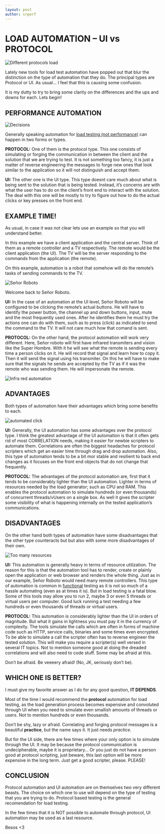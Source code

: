```yaml
---
layout: post
author: srperf
---
```

# LOAD AUTOMATION – UI vs PROTOCOL
  
![Different protocols load](https://i0.wp.com/www.srperf.com/wp-content/uploads/2019/09/HeaderProtocolsUI.jpg?fit=1200%2C600&ssl=1)

Lately new tools for load test automation have popped out that blur the distinction on the type of automation that they do. The principal types are Protocol or UI. As usual… I feel that this is causing some confusion.

It is my dutty to try to bring some clarity on the differences and the ups and downs for each. Lets begin!

## PERFORMANCE AUTOMATION

![Decisions](https://i0.wp.com/www.srperf.com/wp-content/uploads/2019/09/Buttons.png?resize=198%2C300&ssl=1)

Generally speaking automation for [load testing (not performance)](https://www.srperf.com/performance-load-different/) can happen in two forms or types.

**PROTOCOL:** One of them is the protocol type. This one consists of simulating or forging the communication in between the client and the solution that we are trying to test. It is not something too fancy, it is just a matter of reverse engineering the messages to forge new ones that look similar to the application so it will not distinguish and accept them.

**UI:** The other one is the UI type. This type doesnt care much about what is being sent to the solution that is being tested. Instead, it’s concerns are with what the user has to do on the client’s front end to interact with the solution. The deal with this one will be mostly to try to figure out how to do the actual clicks or key presses on the front end.

## EXAMPLE TIME!

As usual, in case it was not clear lets use an example so that you will understand better.

In this example we have a client application and the central server. Think of them as a remote controller and a TV respectively. The remote would be the client application (the UI). The TV will be the server responding to the commands from the application (the remote).

On this example, automation is a robot that somehow will do the remote’s tasks of sending commands to the TV.

![Señor Roboto](https://i0.wp.com/www.srperf.com/wp-content/uploads/2019/09/Roboto.png?resize=139%2C300&ssl=1)

Welcome back to Señor Roboto.

**UI:** In the case of an automation at the UI level, Señor Roboto will be configured to be clicking the remote’s actual buttons. He will have to identify the power button, the channel up and down buttons, input, mute and the most frequently used ones. After he identifies them he must try the actions one can do with them, such as to press (click) as indicated to send the command to the TV. It will not care much how that comand is sent.

**PROTOCOL:** On the other hand, the protocol automation will work very different. Here, Señor roboto will first have infrared transmiters and vision like the Super Hombre. With it he will see what the remote is sending every time a person clicks on it. He will record that signal and learn how to copy it. Then it will send the signal using his transmiter. On this he will have to make sure that the signals he sends are accepted by the TV as if it was the remote who was sending them. He will impersonate the remote.

![Infra red automation](https://i0.wp.com/www.srperf.com/wp-content/uploads/2019/09/Gort_Firing.jpg?resize=300%2C239&ssl=1)

## ADVANTAGES

Both types of automation have their advantages which bring some benefits to each.

![automated click](https://i0.wp.com/www.srperf.com/wp-content/uploads/2019/09/robot-push-button-13419161.jpg?resize=300%2C175&ssl=1)

**UI:** Generally, the UI automation has some advantages over the protocol type. I think the greatest advantage of the UI automation is that it often gets rid of most CORRELATION needs, making it easier for newbie scripters to automate them. Correlations are often the biggest headaches for protocol scripters which get an easier time through drag and drop automation. Also, this type of automation tends to be a bit mor stable and resilient to back end changes as it focuses on the front end objects that do not change that frequently.

**PROTOCOL:** The advantages of the protocol automation are, first that it tends to be considerably lighter than the UI automation. Lighter in terms of resources needed by the load generator; such as CPU and RAM. This enables the protocol automation to simulate hundreds (or even thousands) of concurrent threads/vUsers on a single box. As well it gives the scripter some visibility of what is happening internally on the tested application’s communications.

## DISADVANTAGES

On the other hand both types of automation have some disadvantages that the other type counteracts but but also with some more disadvantages of their own.

![Too many resources](https://i0.wp.com/www.srperf.com/wp-content/uploads/2019/09/pic-remote-controls-pile-1.jpg?resize=300%2C290&ssl=1)

**UI:** This automation is generally heavy in terms of resource utilization. The reason for this is that the automation tool has to render, create or plainly open the application or web browser and renders the whole thing. Just as in our example, Señor Roboto would need many remote controllers. This type of automation is common in [functional](https://www.srperf.com/functional-vs-performance-test-cases/) testing as it is not so much of a hassle automating (even as at times it is). But in load testing is a fatal blow. Some of this tools may allow you to run 2, maybe 3 or even 5 threads or virtual users per computer. Good luck running a test needing a few hundreds or even thousands of threads or virtual users.

**PROTOCOL:** This automation is considerably lighter than the UI in orders of magnitude. But what it gains in lightness you must pay it in the currency of complexity. The tools simulate the calls which are often in forms of machine code such as HTTP, service calls, binaries and some times even encrypted. To be able to simulate a call the scripter often has to reverse engineer the tested solution. This will make you require a scripter(s) well versed in several IT topics. Not to mention someone good at doing the dreaded correlations and will also need to code stuff. Some may be afraid at this.

Don’t be afraid. Be veeeery afraid! (No, JK, seriously don’t be).

## WHICH ONE IS BETTER?

I must give my favorite answer as I do for any good question, **IT DEPENDS**.

Most of the time I would recommend the **protocol** automation for load testing, as the load generation process becomes expensive and convoluted through UI when you need to simulate even smallish amounts of threads or users. Not to mention hundreds or even thousands.

Don’t be shy, lazy or afraid. Correlating and forging protocol messages is a beautiful **practice**, but the name says it. It just needs _practice_.

But for the UI side, there are few times where your only option is to simulate through the UI. It may be because the protocol communication is undecipherable, maybe it is proprietary… Or you just do not have a person good at protocol scripting, just beware, this last option will be more expensive in the long term. Just get a good scripter, please. PLEASE!

## CONCLUSION

Protocol automation and UI automation are on themselves two very different beasts. The choice on which one to use will depend on the type of testing that you are trying to do. Protocol based testing is the general recomendation for load testing.

In the few times that it is NOT possible to automate through protocol, UI automation may be used as a last resource.

Besos <3